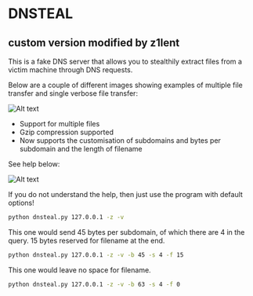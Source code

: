 # DNSTEAL

## custom version modified by z1lent

This is a fake DNS server that allows you to stealthily extract files from a victim machine through DNS requests. 

Below are a couple of different images showing examples of multiple file transfer and single verbose file transfer:

![Alt text](http://i.imgur.com/nJsoAMv.png)

* Support for multiple files
* Gzip compression supported
* Now supports the customisation of subdomains and bytes per subdomain and the length of filename

See help below:

![Alt text](http://i.imgur.com/GT5SV2L.png)

If you do not understand the help, then just use the program with default options!

```bash
python dnsteal.py 127.0.0.1 -z -v
```

This one would send 45 bytes per subdomain, of which there are 4 in the query. 15 bytes reserved for filename at the end.

```bash
python dnsteal.py 127.0.0.1 -z -v -b 45 -s 4 -f 15
```

This one would leave no space for filename.

```bash
python dnsteal.py 127.0.0.1 -z -v -b 63 -s 4 -f 0
```
